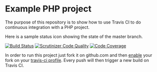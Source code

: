 Example PHP project
===================

The purpose of this repository is to show how to use Travis CI to do
continuous integration with a PHP project.

Here is a sample status icon showing the state of the master branch.

[![Build Status](https://secure.travis-ci.org/guilhermewop/travis-ci-php-example.png)](http://travis-ci.org/guilhermewop/travis-ci-php-example)
[![Scrutinizer Code Quality](https://scrutinizer-ci.com/g/guilhermewop/travis-ci-php-example/badges/quality-score.png?b=master)](https://scrutinizer-ci.com/g/guilhermewop/travis-ci-php-example/?branch=master)
[![Code Coverage](https://scrutinizer-ci.com/g/guilhermewop/travis-ci-php-example/badges/coverage.png?b=master)](https://scrutinizer-ci.com/g/guilhermewop/travis-ci-php-example/?branch=master)

In order to run this project just fork it on github.com and  then [enable](http://about.travis-ci.org/docs/user/getting-started/)
your fork on your [travis-ci profile](http://travis-ci.org/profile). Every push will then trigger a new build on Travis CI.   
